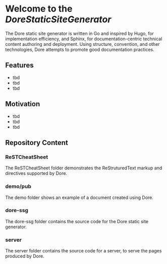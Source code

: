 # Welcome to the *DoreStaticSiteGenerator*

The Dore static site generator is written in Go and inspired by Hugo, for implementation efficiency, and Sphinx, for documentation-centric technical content authoring and deployment. Using structure, convention, and other technologies, Dore attempts to promote good documentation practices.

## Features

- tbd
- tbd
- tbd

## Motivation

- tbd
- tbd
- tbd

## Repository Content

### ReSTCheatSheet

The ReSTCheatSheet folder demonstrates the ReStruturedText markup and directives supported by Dore.

### demo/pub

The demo folder shows an example of a document created using Dore.

### dore-ssg

The dore-ssg folder contains the source code for the Dore static site generator.

### server

The server folder contains the source code for a server, to serve the pages produced by Dore.
